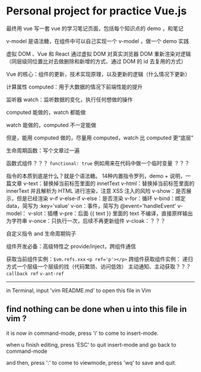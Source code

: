 # Personal project for practice Vue.js

最终用 vue 写一套 vue 的学习笔记页面，包括每个知识点的 demo ，和笔记

v-model 是语法糖，在组件中可以自己实现一个 v-model ，做一个 demo 实践

虚拟 DOM 、Vue 和 React 通过虚拟 DOM 对真实浏览器 DOM 重新渲染对逻辑（同层级同位置比对去做删除和新增的方式、通过 DOM 的 id 去复用的方式）

Vue 的核心：组件的更新，技术实现原理，以及更新的逻辑（什么情况下更新）

计算属性 computed：用于大数据的情况下前端性能的提升

监听器 watch：监听数据的变化，执行任何想做的操作

computed 能做的，watch 都能做

watch 能做的，computed 不一定能做

但是，能用 computed 做的，尽量用 computed，watch 比 computed 更“底层”

生命周期函数：写个文章过一遍

函数式组件？？？ `functional: true` 例如用来在代码中做一个临时变量 ？？？

指令的本质到底是什么？就是个语法糖。
14种内置指令罗列，demo + 说明，一篇文章
v-text：替换掉当前标签里面的 innetText
v-html：替换掉当前标签里面的 innerText 并且解析为 HTML 进行渲染，注意 XSS 注入的风险
v-show：是否展示，但是已经渲染
v-if v-else-if v-else：是否渲染
v-for：循环
v-bind：绑定 data，简写为 :key='value'
v-on：事件，简写为 @event='handleEvent'
v-model：
v-slot：插槽
v-pre：后面 {{ text }} 里面的 text 不编译，直接原样输出为字符串
v-once：只执行一次，后续不再更新组件
v-cloak：？？？

自定义指令 and 生命周期钩子

组件开发必备：高级特性之 provide/inject，跨组件通信

获取当前组件实例：`$vm.refs.xxx`  `<p ref='p'></p>`
跨组件获取组件实例：
递归方式一个层级一个层级的找（代码繁琐、访问低效）
主动通知、主动获取？？？ `callback ref` `v-ant-ref`

---

in Terminal, input 'vim README.md' to open this file in Vim

find nothing can be done when u into this file in vim ?
---
it is now in command-mode, press 'i' to come to insert-mode.

when u finish editing, press 'ESC' to quit insert-mode and go back to command-mode

and then, press ':' to come to viewmode, press 'wq' to save and quit.

